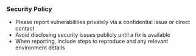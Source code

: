 ### Security Policy

- Please report vulnerabilities privately via a confidential issue or direct contact
- Avoid disclosing security issues publicly until a fix is available
- When reporting, include steps to reproduce and any relevant environment details


